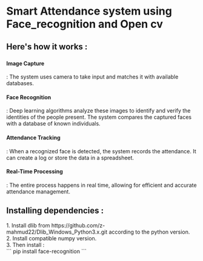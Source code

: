 <html>
  <head><h1>Smart Attendance system using Face_recognition and Open cv</h1></head>
<body>
  
<h2>Here's how it works :</h2>
<h3><p>
<h4>Image Capture</h4>: The system uses camera to take input and matches it with available databases.<br><h4>Face Recognition</h4>: Deep learning algorithms analyze these images to identify and verify the identities of the people present. The system compares the captured faces with a database of known individuals.<br><h4>Attendance Tracking</h4>: When a recognized face is detected, the system records the attendance. It can create a log or store the data in a spreadsheet.<br><h4>Real-Time Processing</h4>: The entire process happens in real time, allowing for efficient and accurate attendance management.<br>
</p></h3>
<h2>Installing dependencies :</h2>
1. Install dlib from https://github.com/z-mahmud22/Dlib_Windows_Python3.x.git according to the python version.<br>
2. Install compatible numpy version.<br>
3. Then install :<br>
```
pip install face-recognition
```
</body>
</html>
